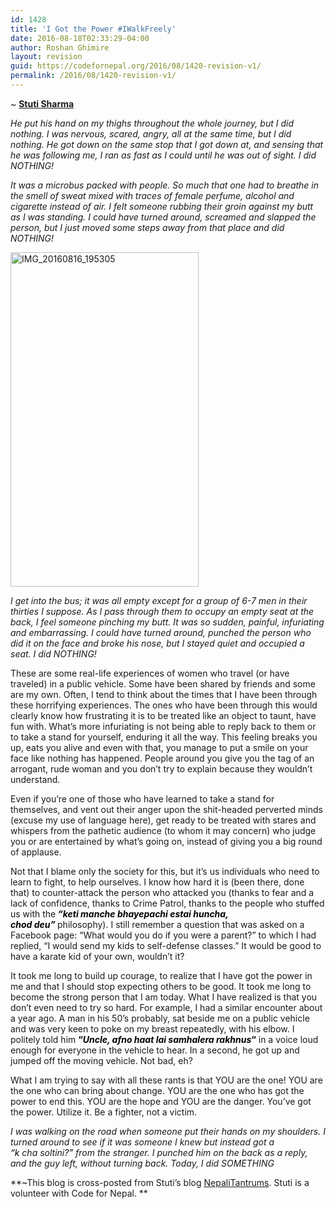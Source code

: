```yaml
---
id: 1428
title: 'I Got the Power #IWalkFreely'
date: 2016-08-18T02:33:29-04:00
author: Roshan Ghimire
layout: revision
guid: https://codefornepal.org/2016/08/1420-revision-v1/
permalink: /2016/08/1420-revision-v1/
---
```

~ [**Stuti Sharma**](https://twitter.com/stu_bro)

_He put his hand on my thighs throughout the whole journey, but I did nothing. I was nervous, scared, angry, all at the same time, but I did nothing. He got down on the same stop that I got down at, and sensing that he was following me, I ran as fast as I could until he was out of sight. I did NOTHING!_

_It was a microbus packed with people. So much that one had to breathe in the smell of sweat mixed with traces of female perfume, alcohol and cigarette instead of air. I felt someone rubbing their groin against my butt as I was standing. I could have turned around, screamed and slapped the person, but I just moved some steps away from that place and did NOTHING!_

[<img class="alignright wp-image-1415" src="https://codefornepal.org/wp-content/uploads/2016/08/IMG_20160816_195305.jpg" alt="IMG_20160816_195305" width="301" height="535" srcset="https://codefornepal.org/wp-content/uploads/2016/08/IMG_20160816_195305.jpg 225w, https://codefornepal.org/wp-content/uploads/2016/08/IMG_20160816_195305-169x300.jpg 169w" sizes="(max-width: 301px) 100vw, 301px" />](https://codefornepal.org/wp-content/uploads/2016/08/IMG_20160816_195305.jpg)

_I get into the bus; it was all empty except for a group of 6-7 men in their thirties I suppose. As I pass through them to occupy an empty seat at the back, I feel someone pinching my butt. It was so sudden, painful, infuriating and embarrassing. I could have turned around, punched the person who did it on the face and broke his nose, but I stayed quiet and occupied a seat. I did NOTHING!_

These are some real-life experiences of women who travel (or have traveled) in a public vehicle. Some have been shared by friends and some are my own. Often, I tend to think about the times that I have been through these horrifying experiences. The ones who have been through this would clearly know how frustrating it is to be treated like an object to taunt, have fun with. What&#8217;s more infuriating is not being able to reply back to them or to take a stand for yourself, enduring it all the way. This feeling breaks you up, eats you alive and even with that, you manage to put a smile on your face like nothing has happened. People around you give you the tag of an arrogant, rude woman and you don&#8217;t try to explain because they wouldn&#8217;t understand.

Even if you&#8217;re one of those who have learned to take a stand for themselves, and vent out their anger upon the shit-headed perverted minds (excuse my use of language here), get ready to be treated with stares and whispers from the pathetic audience (to whom it may concern) who judge you or are entertained by what&#8217;s going on, instead of giving you a big round of applause.

Not that I blame only the society for this, but it&#8217;s us individuals who need to learn to fight, to help ourselves. I know how hard it is (been there, done that) to counter-attack the person who attacked you (thanks to fear and a lack of confidence, thanks to Crime Patrol, thanks to the people who stuffed us with the<span style="color: #000000;"><strong> <em>&#8220;keti manche bhayepachi estai huncha, chod deu&#8221; </em></strong></span>philosophy). I still remember a question that was asked on a Facebook page: &#8220;What would you do if you were a parent?&#8221; to which I had replied, &#8220;I would send my kids to self-defense classes.&#8221; It would be good to have a karate kid of your own, wouldn&#8217;t it?

It took me long to build up courage, to realize that I have got the power in me and that I should stop expecting others to be good. It took me long to become the strong person that I am today. What I have realized is that you don’t even need to try so hard. For example, I had a similar encounter about a year ago. A man in his 50&#8217;s probably, sat beside me on a public vehicle and was very keen to poke on my breast repeatedly, with his elbow. I politely told him <span style="color: #000000;"><strong>&#8220;<em>Uncle, afno haat lai samhalera rakhnus</em>&#8220;</strong></span> in a voice loud enough for everyone in the vehicle to hear. In a second, he got up and jumped off the moving vehicle. Not bad, eh?

What I am trying to say with all these rants is that YOU are the one! YOU are the one who can bring about change. YOU are the one who has got the power to end this. YOU are the hope and YOU are the danger. You&#8217;ve got the power. Utilize it. Be a fighter, not a victim.

_I was walking on the road when someone put their hands on my shoulders. I turned around to see if it was someone I knew but instead got a <span style="color: #000000;">&#8220;k </span>cha<span style="color: #000000;"> </span>soltini<span style="color: #000000;">?&#8221;</span> from the stranger. I punched him on the back as a reply, and the guy left, without turning back. Today, I did SOMETHING_

**~This blog is cross-posted from Stuti&#8217;s blog [NepaliTantrums](http://nepalitantrums.blogspot.com/2016/07/nepalitantrums-i-got-power.html?m=1). Stuti is a volunteer with Code for Nepal. **
